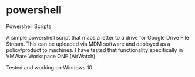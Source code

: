 # powershell
Powershell Scripts

A simple powershell script that maps a letter to a drive for Google Drive File Stream. This can be uploaded via MDM software and deployed as a policy/product to machines. I have tested that functionality specifically in VMWare Workspace ONE (AirWatch). 



Tested and working on Windows 10. 
